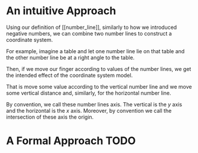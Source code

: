 # An intuitive Approach
Using our definition of [[number_line]], similarly to how we introduced negative numbers, we can combine two number lines to construct a coordinate system.

For example, imagine a table and let one number line lie on that table and the other number line be at a right angle to the table.

Then, if we move our finger according to values of the number lines, we get the intended effect of the coordinate system model.

That is move some value according to the vertical number line and we move some vertical distance and, similarly, for the horizontal number line.

By convention, we call these number lines axis. The vertical is the *y* axis and the horizontal is the *x* axis.
Moreover, by convention we call the intersection of these axis the origin.
# A Formal Approach TODO
